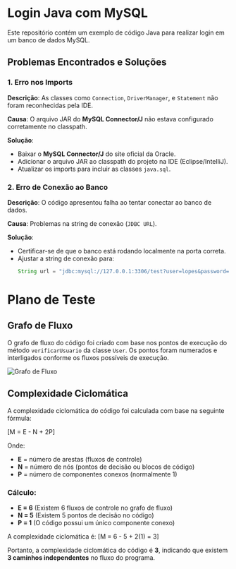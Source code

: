# Login Java com MySQL

Este repositório contém um exemplo de código Java para realizar login em um banco de dados MySQL.

## Problemas Encontrados e Soluções

### 1. **Erro nos Imports**
**Descrição**: As classes como `Connection`, `DriverManager`, e `Statement` não foram reconhecidas pela IDE.

**Causa**: O arquivo JAR do **MySQL Connector/J** não estava configurado corretamente no classpath.

**Solução**:
- Baixar o **MySQL Connector/J** do site oficial da Oracle.
- Adicionar o arquivo JAR ao classpath do projeto na IDE (Eclipse/IntelliJ).
- Atualizar os imports para incluir as classes `java.sql`.

### 2. **Erro de Conexão ao Banco**
**Descrição**: O código apresentou falha ao tentar conectar ao banco de dados.

**Causa**: Problemas na string de conexão (`JDBC URL`).

**Solução**:
- Certificar-se de que o banco está rodando localmente na porta correta.
- Ajustar a string de conexão para:
  ```java
  String url = "jdbc:mysql://127.0.0.1:3306/test?user=lopes&password=123";

# Plano de Teste

## Grafo de Fluxo

O grafo de fluxo do código foi criado com base nos pontos de execução do método `verificarUsuario` da classe `User`. Os pontos foram numerados e interligados conforme os fluxos possíveis de execução.

![Grafo de Fluxo](src/images/grafo_fluxo.png)

## Complexidade Ciclomática

A complexidade ciclomática do código foi calculada com base na seguinte fórmula:

\[M = E - N + 2P\]

Onde:
- **E** = número de arestas (fluxos de controle)
- **N** = número de nós (pontos de decisão ou blocos de código)
- **P** = número de componentes conexos (normalmente 1)

### Cálculo:
- **E = 6** (Existem 6 fluxos de controle no grafo de fluxo)
- **N = 5** (Existem 5 pontos de decisão no código)
- **P = 1** (O código possui um único componente conexo)

A complexidade ciclomática é:
\[M = 6 - 5 + 2(1) = 3\]

Portanto, a complexidade ciclomática do código é **3**, indicando que existem **3 caminhos independentes** no fluxo do programa.






  
